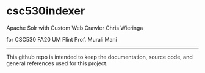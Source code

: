 # csc530indexer

Apache Solr with Custom Web Crawler
Chris Wieringa

for CSC530 FA20
UM Flint
Prof. Murali Mani

------------------------------------------------------

This github repo is intended to keep the documentation, source code, and general references used for this project.
